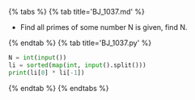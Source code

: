 {% tabs %}
{% tab title='BJ_1037.md' %}

* Find all primes of some number N is given, find N.

{% endtab %}
{% tab title='BJ_1037.py' %}

```py
N = int(input())
li = sorted(map(int, input().split()))
print(li[0] * li[-1])
```

{% endtab %}
{% endtabs %}